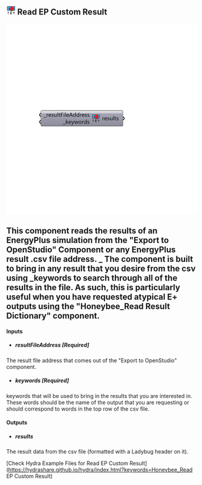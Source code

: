 ## ![](../../images/icons/Read_EP_Custom_Result.png) Read EP Custom Result

![](../../images/components/Read_EP_Custom_Result.png)

This component reads the results of an EnergyPlus simulation from the "Export to OpenStudio" Component or any EnergyPlus result .csv file address.
 _
 The component is built to bring in any result that you desire from the csv using _keywords to search through all of the results in the file.  As such, this is particularly useful when you have requested atypical E+ outputs using the "Honeybee_Read Result Dictionary" component.
 -
 

#### Inputs
* ##### resultFileAddress [Required]
The result file address that comes out of the "Export to OpenStudio" component.
* ##### keywords [Required]
keywords that will be used to bring in the results that you are interested in.  These words should be the name of the output that you are requesting or should correspond to words in the top row of the csv file.

#### Outputs
* ##### results
The result data from the csv file (formatted with a Ladybug header on it).


[Check Hydra Example Files for Read EP Custom Result](https://hydrashare.github.io/hydra/index.html?keywords=Honeybee_Read EP Custom Result)